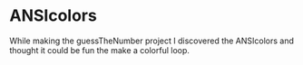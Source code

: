 # ANSIcolors
While making the guessTheNumber project I discovered the ANSIcolors and thought it could be fun the make a colorful loop.
